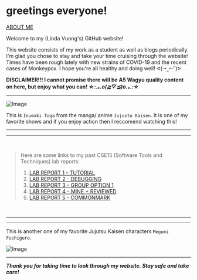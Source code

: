 # **greetings everyone!**

[ABOUT ME](https://lhvuong11.github.io/lhvuong/about-me)

Welcome to my (Linda Vuong's) GitHub website! 

This website consists of my work as a student as well as blogs periodically. I'm glad you chose to stay and take your time cruising through the website! Times have been rough lately with new strains of COVID-19 and the recent cases of Monkeypox. I hope you're all healthy and doing well! ᕙ(⇀‸↼‶)ᕗ

  **DISCLAIMER!!! I cannot promise there will be A5 Wagyu quality content on here, but enjoy what you can! ☆*:.｡.o(≧▽≦)o.｡.:*☆**
  
  --- 
  ![Image](https://i0.wp.com/pbs.twimg.com/media/E2aDn5KXIAU337Z.jpg)


This is `Inumaki Toga` from the manga/ anime `Jujustu Kaisen`. It is one of my favorite shows and if you enjoy action then I reccomend watching this! 

  --- 
  ---

  &nbsp;
  
  > Here are some links to my past CSE15 (Software Tools and Techniques) lab reports: 
  >  1. [LAB REPORT 1 - TUTORIAL ](https://lhvuong11.github.io/cse15L-lab-reports/lab-report-1-week-2.html)
  > 2. [LAB REPORT 2 - DEBUGGING ](https://lhvuong11.github.io/cse15L-lab-reports/lab-report-2-week-4.html)
  > 3. [LAB REPORT 3 - GROUP OPTION 1 ](https://lhvuong11.github.io/cse15L-lab-reports/lab-report-3-week-6.html)
  > 4. [LAB REPORT 4 - MINE + REVIEWED ](https://lhvuong11.github.io/cse15L-lab-reports/lab-report-4-week-8.html)
  > 5. [LAB REPORT 5 - COMMONMARK](https://lhvuong11.github.io/cse15L-lab-reports/lab-report-5-week-10.html)

  &nbsp;

  ---
  ---

  This is another one of my favorite Jujutsu Kaisen characters `Megumi Fushiguro`.

  ![Image](megumi.jpg)

--- 


***Thank you for taking time to look through my website. Stay safe and take care!***